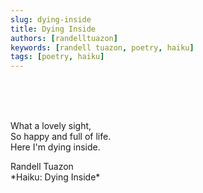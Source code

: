 ```yaml
---
slug: dying-inside
title: Dying Inside
authors: [randelltuazon]
keywords: [randell tuazon, poetry, haiku]
tags: [poetry, haiku]
---
```


<br/><br/><br/>

What a lovely sight,  
So happy and full of life.  
Here I'm dying inside.  

<footer>
  Randell Tuazon 
  <div class="text-sm mt-2 text-stone-500">*Haiku: Dying Inside*</div>
</footer>
